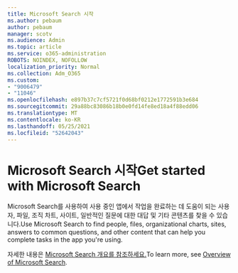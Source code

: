 ```yaml
---
title: Microsoft Search 시작
ms.author: pebaum
author: pebaum
manager: scotv
ms.audience: Admin
ms.topic: article
ms.service: o365-administration
ROBOTS: NOINDEX, NOFOLLOW
localization_priority: Normal
ms.collection: Adm_O365
ms.custom:
- "9006479"
- "11046"
ms.openlocfilehash: e897b37c7cf5721f0d68bf0212e1772591b3e684
ms.sourcegitcommit: 29a88bc83086b18b0e0fd14fe8ed18a4f88edd06
ms.translationtype: MT
ms.contentlocale: ko-KR
ms.lasthandoff: 05/25/2021
ms.locfileid: "52642043"
---
```

# <a name="get-started-with-microsoft-search"></a><span data-ttu-id="dc59c-102">Microsoft Search 시작</span><span class="sxs-lookup"><span data-stu-id="dc59c-102">Get started with Microsoft Search</span></span>

<span data-ttu-id="dc59c-103">Microsoft Search를 사용하여 사용 중인 앱에서 작업을 완료하는 데 도움이 되는 사용자, 파일, 조직 차트, 사이트, 일반적인 질문에 대한 대답 및 기타 콘텐츠를 찾을 수 있습니다.</span><span class="sxs-lookup"><span data-stu-id="dc59c-103">Use Microsoft Search to find people, files, organizational charts, sites, answers to common questions, and other content that can help you complete tasks in the app you're using.</span></span>

<span data-ttu-id="dc59c-104">자세한 내용은 [Microsoft Search 개요를 참조하세요.](https://go.microsoft.com/fwlink/?linkid=2157644)</span><span class="sxs-lookup"><span data-stu-id="dc59c-104">To learn more, see [Overview of Microsoft Search](https://go.microsoft.com/fwlink/?linkid=2157644).</span></span>
